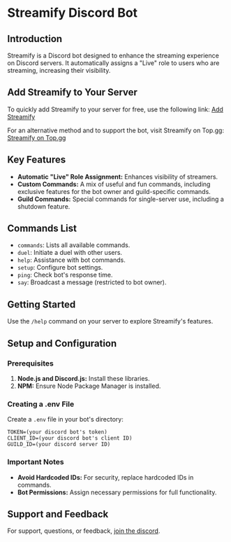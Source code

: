 # Streamify Discord Bot

## Introduction
Streamify is a Discord bot designed to enhance the streaming experience on Discord servers. It automatically assigns a "Live" role to users who are streaming, increasing their visibility.

## Add Streamify to Your Server
To quickly add Streamify to your server for free, use the following link:
[Add Streamify](https://discord.com/api/oauth2/authorize?client_id=1181844772529393714&permissions=2415922240&scope=applications.commands%20bot)

For an alternative method and to support the bot, visit Streamify on Top.gg:
[Streamify on Top.gg](https://top.gg/bot/1181844772529393714)

## Key Features
- **Automatic "Live" Role Assignment:** Enhances visibility of streamers.
- **Custom Commands:** A mix of useful and fun commands, including exclusive features for the bot owner and guild-specific commands.
- **Guild Commands:** Special commands for single-server use, including a shutdown feature.

## Commands List
- `commands`: Lists all available commands.
- `duel`: Initiate a duel with other users.
- `help`: Assistance with bot commands.
- `setup`: Configure bot settings.
- `ping`: Check bot's response time.
- `say`: Broadcast a message (restricted to bot owner).

## Getting Started
Use the `/help` command on your server to explore Streamify's features.

## Setup and Configuration
### Prerequisites
1. **Node.js and Discord.js:** Install these libraries.
2. **NPM:** Ensure Node Package Manager is installed.

### Creating a .env File
Create a `.env` file in your bot's directory:

```
TOKEN=(your discord bot's token)
CLIENT_ID=(your discord bot's client ID)
GUILD_ID=(your discord server ID)
```

### Important Notes
- **Avoid Hardcoded IDs:** For security, replace hardcoded IDs in commands.
- **Bot Permissions:** Assign necessary permissions for full functionality.

## Support and Feedback
For support, questions, or feedback, [join the discord](https://discord.gg/4NWweN6cx8).
